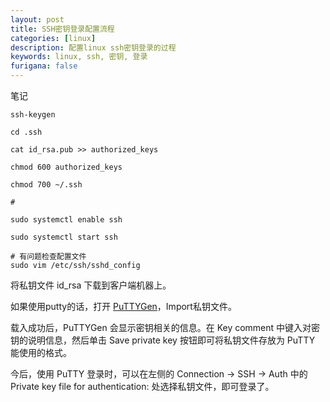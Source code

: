 ```yaml
---
layout: post
title: SSH密钥登录配置流程
categories: [linux]
description: 配置linux ssh密钥登录的过程
keywords: linux, ssh, 密钥, 登录
furigana: false
---
```

笔记

``` shell
ssh-keygen

cd .ssh

cat id_rsa.pub >> authorized_keys

chmod 600 authorized_keys

chmod 700 ~/.ssh

#

sudo systemctl enable ssh

sudo systemctl start ssh

# 有问题检查配置文件
sudo vim /etc/ssh/sshd_config

```

将私钥文件 id_rsa 下载到客户端机器上。

如果使用putty的话，打开 [PuTTYGen](https://www.chiark.greenend.org.uk/~sgtatham/putty/latest.html)，Import私钥文件。

载入成功后，PuTTYGen 会显示密钥相关的信息。在 Key comment 中键入对密钥的说明信息，然后单击 Save private key 按钮即可将私钥文件存放为 PuTTY 能使用的格式。

今后，使用 PuTTY 登录时，可以在左侧的 Connection -> SSH -> Auth 中的 Private key file for authentication: 处选择私钥文件，即可登录了。
